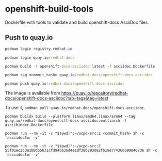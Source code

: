 # openshift-build-tools

Dockerfile with tools to validate and build openshift-docs AsciiDoc files.

## Push to quay.io

```cmd
podman login registry.redhat.io

podman login quay.io/redhat-docs

podman build -t openshift-docs-asciidoc:latest -f asciidoc.Dockerfile

podman tag <commit_hash> quay.io/redhat-docs/openshift-docs-asciidoc

podman push quay.io/redhat-docs/openshift-docs-asciidoc
```

The image is available from https://quay.io/repository/redhat-docs/openshift-docs-asciidoc?tab=tags&tag=latest

To use it, `podman pull quay.io/redhat-docs/openshift-docs-asciidoc`.

```
podman buildx build --platform linux/amd64,linux/arm64 --tag quay.io/redhat-docs/openshift-docs-asciidoc:multiarch -f asciibinder.Dockerfile
```

`podman run --rm -it -v "$(pwd)":~/ocpd-src:Z <commit_hash> sh -c 'asciidoctor -v'`

`podman run --rm -it -v "$(pwd)":~/ocpd-src:Z 55f01ec2c3a1b8d55831cfd94bb36d4e1df38b293d82fb19e774360699840736 sh -c 'asciidoctor -v'`
